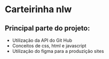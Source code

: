# Carteirinha nlw 

<h2>Principal parte do projeto:</h2>

<ul>
    <li>Utilização da API do Git Hub</li>
    <li>Conceitos de css, html e javascript</li>
    <li>Utilização do figma para a produzição sites</li>
</ul>